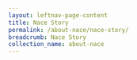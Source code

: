 ```yaml
---
layout: leftnav-page-content
title: Nace Story
permalink: /about-nace/nace-story/
breadcrumb: Nace Story
collection_name: about-nace
---
```

